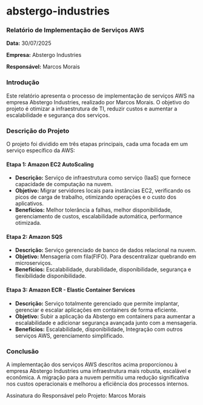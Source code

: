 # abstergo-industries

### **Relatório de Implementação de Serviços AWS**

**Data:** 30/07/2025

**Empresa:** Abstergo Industries

**Responsável:** Marcos Morais

### Introdução
Este relatório apresenta o processo de implementação de serviços AWS na empresa Abstergo Industries, realizado por Marcos Morais. 
O objetivo do projeto é otimizar a infraestrutura de TI, reduzir custos e aumentar a escalabilidade e segurança dos serviços.

### Descrição do Projeto
O projeto foi dividido em três etapas principais, cada uma focada em um serviço específico da AWS:

#### Etapa 1: Amazon EC2 AutoScaling
- **Descrição:** Serviço de infraestrutura como serviço (IaaS) que fornece capacidade de computação na nuvem.
- **Objetivo:** Migrar servidores locais para instâncias EC2, verificando os picos de carga de trabalho, otimizando operações e o custo dos aplicativos.
- **Benefícios:** Melhor tolerância a falhas, melhor disponibilidade, gerenciamento de custos, escalabilidade automática, performance otimizada.

#### Etapa 2: Amazon SQS
- **Descrição:** Serviço gerenciado de banco de dados relacional na nuvem.
- **Objetivo:** Mensageria com fila(FIFO). Para descentralizar quebrando em microserviços.
- **Benefícios:** Escalabilidade, durabilidade, disponibilidade, segurança e flexibilidade disponibilidade.

#### Etapa 3: Amazon ECR - Elastic Container Services
- **Descrição:** Serviço totalmente gerenciado que permite implantar, gerenciar e escalar aplicações em containers de forma eficiente.
- **Objetivo:** Subir a aplicação da Abstergo em containers para aumentar a escalabilidade e adicionar segurança avançada junto com a mensageria.
- **Benefícios:** Escalabilidade, disponibilidade, Integração com outros serviços AWS, gerenciamento simplificado.

### Conclusão
A implementação dos serviços AWS descritos acima proporcionou à empresa Abstergo Industries uma infraestrutura mais robusta, escalável e econômica. 
A migração para a nuvem permitiu uma redução significativa nos custos operacionais e melhorou a eficiência dos processos internos.

Assinatura do Responsável pelo Projeto:
Marcos Morais
